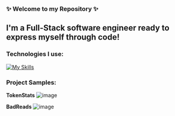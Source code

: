 ### ✨ Welcome to my Repository ✨

## I'm a Full-Stack software engineer ready to express myself through code!

### Technologies I use: 
[![My Skills](https://skillicons.dev/icons?i=js,react,redux,python,flask,sqlite,html,css)](https://skillicons.dev)

### Project Samples:
**TokenStats**
![image](https://user-images.githubusercontent.com/54010874/195438270-28b563f8-2b3c-4fdf-af05-510f5520795c.png)

**BadReads** 
![image](https://user-images.githubusercontent.com/54010874/195437945-36b02287-edaa-4afb-9581-8d9d6994f2db.png)
